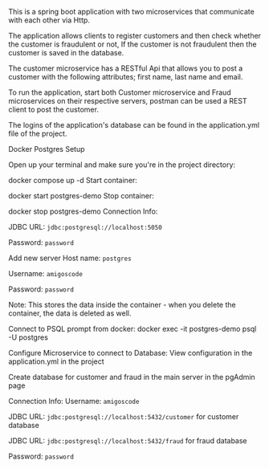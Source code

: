 This is a spring boot application with two microservices that communicate with each other via Http. 

The application allows clients to register customers and then check whether the customer is fraudulent or not, If the customer is not fraudulent then the customer is saved in the database.

The customer microservice has a RESTful Api that allows you to post a customer with the following attributes; first name, last name and email.


To run the application, start both Customer microservice and Fraud microservices on their respective servers, postman can be used a REST client to post the customer.

The logins of the application's database can be found in the application.yml file of the project.

Docker Postgres Setup

Open up your terminal and make sure you're in the project directory:

docker compose up -d
Start container:

docker start postgres-demo
Stop container:

docker stop postgres-demo
Connection Info:

JDBC URL: `jdbc:postgresql://localhost:5050`

Password: `password`

Add new server
Host name: `postgres`

Username: `amigoscode`

Password: `password`

Note: This stores the data inside the container - when you delete the container, the data is deleted as well.

Connect to PSQL prompt from docker:
docker exec -it postgres-demo psql -U postgres

Configure Microservice to connect to Database:
View configuration in the application.yml in the project

Create database for customer and fraud in the main server in the pgAdmin page

Connection Info:
Username: `amigoscode`
 
JDBC URL: `jdbc:postgresql://localhost:5432/customer` for customer database 

JDBC URL: `jdbc:postgresql://localhost:5432/fraud` for fraud database

Password: `password`

